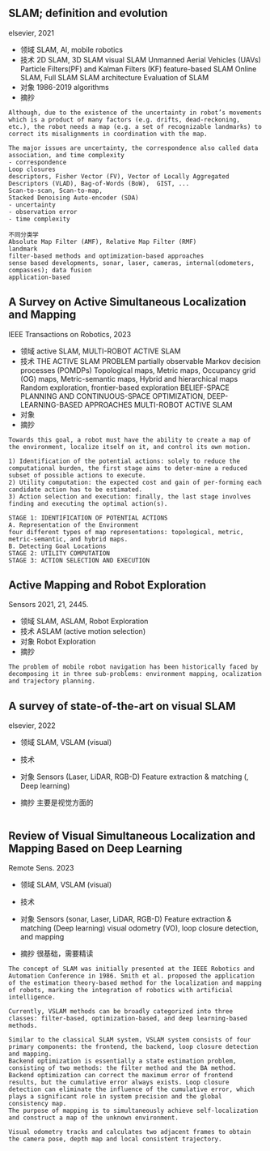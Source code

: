 ## SLAM; definition and evolution
elsevier, 2021
- 领域
SLAM, AI, mobile robotics
- 技术
2D SLAM, 3D SLAM
visual SLAM
Unmanned Aerial Vehicles (UAVs)
Particle Filters(PF) and Kalman Filters (KF)
feature-based SLAM
Online SLAM, Full SLAM
SLAM architecture
Evaluation of SLAM
- 对象
1986-2019 algorithms
- 摘抄
```
Although, due to the existence of the uncertainty in robot’s movements which is a product of many factors (e.g. drifts, dead-reckoning, etc.), the robot needs a map (e.g. a set of recognizable landmarks) to correct its misalignments in coordination with the map.
```
```
The major issues are uncertainty, the correspondence also called data association, and time complexity
- correspondence
Loop closures
descriptors, Fisher Vector (FV), Vector of Locally Aggregated Descriptors (VLAD), Bag-of-Words (BoW),  GIST, ...
Scan-to-scan, Scan-to-map, 
Stacked Denoising Auto-encoder (SDA)
- uncertainty
- observation error
- time complexity
```
```
不同分类学
Absolute Map Filter (AMF), Relative Map Filter (RMF)
landmark
filter-based methods and optimization-based approaches
sense based developments, sonar, laser, cameras, internal(odometers, compasses); data fusion
application-based 
```


## A Survey on Active Simultaneous Localization and Mapping
IEEE Transactions on Robotics, 2023
- 领域
active SLAM, MULTI-ROBOT ACTIVE SLAM
- 技术
THE ACTIVE SLAM PROBLEM
partially observable Markov decision processes (POMDPs)
Topological maps, Metric maps, Occupancy grid (OG) maps, Metric-semantic maps, Hybrid and hierarchical maps
Random exploration, frontier-based exploration
BELIEF-SPACE PLANNING AND CONTINUOUS-SPACE OPTIMIZATION, DEEP-LEARNING-BASED APPROACHES
MULTI-ROBOT ACTIVE SLAM
- 对象
- 摘抄
```
Towards this goal, a robot must have the ability to create a map of the environment, localize itself on it, and control its own motion.

1) Identification of the potential actions: solely to reduce the computational burden, the first stage aims to deter-mine a reduced subset of possible actions to execute.
2) Utility computation: the expected cost and gain of per-forming each candidate action has to be estimated.
3) Action selection and execution: finally, the last stage involves finding and executing the optimal action(s).

STAGE 1: IDENTIFICATION OF POTENTIAL ACTIONS
A. Representation of the Environment
four different types of map representations: topological, metric, metric-semantic, and hybrid maps.
B. Detecting Goal Locations
STAGE 2: UTILITY COMPUTATION
STAGE 3: ACTION SELECTION AND EXECUTION

```

## Active Mapping and Robot Exploration
Sensors 2021, 21, 2445.
- 领域
SLAM, ASLAM, Robot Exploration
- 技术
ASLAM (active motion selection)
- 对象
Robot Exploration
- 摘抄
```
The problem of mobile robot navigation has been historically faced by decomposing it in three sub-problems: environment mapping, ocalization and trajectory planning.
```

## A survey of state-of-the-art on visual SLAM
elsevier, 2022
- 领域
SLAM, VSLAM (visual)
- 技术

- 对象
Sensors (Laser, LiDAR, RGB-D)
Feature extraction & matching (, Deep learning)
- 摘抄
主要是视觉方面的
```

```

## Review of Visual Simultaneous Localization and Mapping Based on Deep Learning
Remote Sens. 2023
- 领域
SLAM, VSLAM (visual)
- 技术

- 对象
Sensors (sonar, Laser, LiDAR, RGB-D)
Feature extraction & matching (Deep learning)
visual odometry (VO), loop closure detection, and mapping
- 摘抄
很基础，需要精读
```
The concept of SLAM was initially presented at the IEEE Robotics and Automation Conference in 1986. Smith et al. proposed the application of the estimation theory-based method for the localization and mapping of robots, marking the integration of robotics with artificial intelligence. 

Currently, VSLAM methods can be broadly categorized into three classes: filter-based, optimization-based, and deep learning-based methods.

Similar to the classical SLAM system, VSLAM system consists of four primary components: the frontend, the backend, loop closure detection and mapping.
Backend optimization is essentially a state estimation problem, consisting of two methods: the filter method and the BA method.
Backend optimization can correct the maximum error of frontend results, but the cumulative error always exists. Loop closure detection can eliminate the influence of the cumulative error, which plays a significant role in system precision and the global consistency map.
The purpose of mapping is to simultaneously achieve self-localization and construct a map of the unknown environment. 

Visual odometry tracks and calculates two adjacent frames to obtain the camera pose, depth map and local consistent trajectory. 
```


